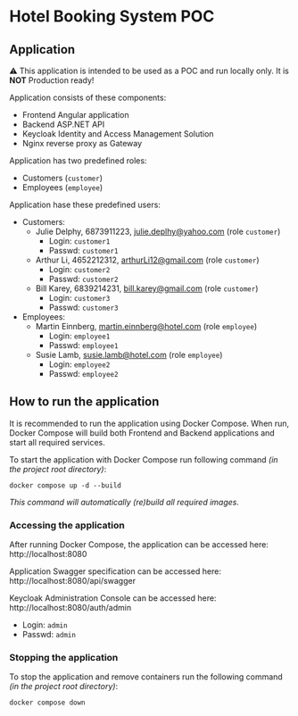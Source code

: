 # Hotel Booking System POC

## Application

:warning: This application is intended to be used as a POC and run locally only. It is __NOT__ Production ready!

Application consists of these components:
- Frontend Angular application
- Backend ASP.NET API
- Keycloak Identity and Access Management Solution
- Nginx reverse proxy as Gateway

Application has two predefined roles:
- Customers (`customer`)
- Employees (`employee`)

Application hase these predefined users:
- Customers:
  - Julie Delphy, 6873911223, julie.deplhy@yahoo.com (role `customer`)
    - Login: `customer1`
    - Passwd: `customer1`
  - Arthur Li, 4652212312, arthurLi12@gmail.com (role `customer`)
    - Login: `customer2`
    - Passwd: `customer2`
  - Bill Karey, 6839214231, bill.karey@gmail.com (role `customer`)
    - Login: `customer3`
    - Passwd: `customer3`
- Employees:
  - Martin Einnberg, martin.einnberg@hotel.com (role `employee`)
    - Login: `employee1`
    - Passwd: `employee1`
  - Susie Lamb, susie.lamb@hotel.com (role `employee`)
    - Login: `employee2`
    - Passwd: `employee2`

## How to run the application

It is recommended to run the application using Docker Compose. When run, Docker Compose will build both Frontend and Backend applications and start all required services.

To start the application with Docker Compose run following command _(in the project root directory)_:
```shell
docker compose up -d --build
```
_This command will automatically (re)build all required images._

### Accessing the application

After running Docker Compose, the application can be accessed here: http://localhost:8080

Application Swagger specification can be accessed here: http://localhost:8080/api/swagger

Keycloak Administration Console can be accessed here: http://localhost:8080/auth/admin
- Login: `admin`
- Passwd: `admin`

### Stopping the application

To stop the application and remove containers run the following command _(in the project root directory)_:
```shell
docker compose down
```